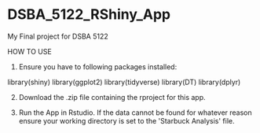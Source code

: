 # DSBA_5122_RShiny_App
My Final project for DSBA 5122


HOW TO USE

1) Ensure you have to following packages installed:

library(shiny)
library(ggplot2)
library(tidyverse)
library(DT)
library(dplyr)

2) Download the .zip file containing the rproject for this app.

3) Run the App in Rstudio. If the data cannot be found for whatever reason ensure your working directory is set to the 'Starbuck Analysis' file.
